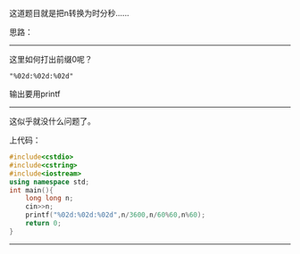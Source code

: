 这道题目就是把n转换为时分秒......

思路：



------------

这里如何打出前缀0呢？
```
"%02d:%02d:%02d"
```
输出要用printf


------------

这似乎就没什么问题了。

上代码：

```cpp
#include<cstdio>
#include<cstring>
#include<iostream>
using namespace std;
int main(){
    long long n;
    cin>>n;
    printf("%02d:%02d:%02d",n/3600,n/60%60,n%60);
    return 0;
}
```

------------
